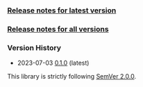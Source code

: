### [Release notes for latest version](latest.md)

### [Release notes for all versions](full.md)

### Version History

* 2023-07-03 [0.1.0](0.1.0.md) (latest)


This library is strictly following [SemVer 2.0.0](https://semver.org/spec/v2.0.0.html).